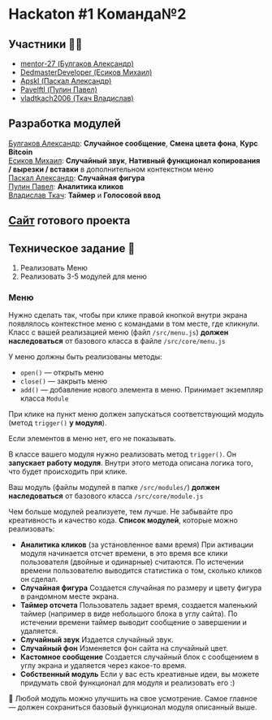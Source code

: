 # Hackaton #1 Команда№2

## Участники 👨‍💻
* [mentor-27 (Булгаков Александр)](https://github.com/mentor-27)
* [DedmasterDeveloper (Есиков Михаил)](https://github.com/DedmasterDeveloper)
* [Apskl (Паскал Александр)](https://github.com/Apskl)
* [Pavelftl (Пулин Павел)](https://github.com/Pavelftl)
* [vladtkach2006 (Ткач Владислав)](https://github.com/vladtkach2006)


## Разработка модулей  
[Булгаков Александр](https://github.com/mentor-27): **Случайное сообщение**, **Смена цвета фона**, **Курс Bitcoin**  
[Есиков Михаил](https://github.com/DedmasterDeveloper): **Случайный звук**, **Нативный функционал копирования / вырезки / вставки** в дополнительном контекстном меню  
[Паскал Александр](https://github.com/Apskl): **Случайная фигура**  
[Пулин Павел](https://github.com/Pavelftl): **Аналитика кликов**  
[Владислав Ткач](https://github.com/vladtkach2006): **Таймер** и **Голосовой ввод**


## [Сайт](https://mentor-27.github.io/hackathon1_team2/) готового проекта

## Техническое задание 📄
1. Реализовать Меню
2. Реализовать 3-5 модулей для меню

### Меню

Нужно сделать так, чтобы при клике правой кнопкой внутри экрана появлялось контекстное меню с командами в том месте, где кликнули.  
Класс с вашей реализацией меню (файл `/src/menu.js`) **должен наследоваться** от базового класса в файле `/src/core/menu.js`

У меню должны быть реализованы методы:

- `open()` — открыть меню
- `close()` — закрыть меню
- `add()` — добавление нового элемента в меню. Принимает экземпляр класса `Module`

При клике на пункт меню должен запускаться соответствующий модуль (метод `trigger()` **у модуля**).

Если элементов в меню нет, его не показывать.  

В классе вашего модуля нужно реализовать метод `trigger()`. Он **запускает работу модуля**. Внутри этого метода описана логика того, что будет происходить при клике.

Ваш модуль (файлы модулей в папке `/src/modules/`) **должен наследоваться** от базового класса `/src/core/module.js`

Чем больше модулей реализуете, тем лучше. Не забывайте про креативность и качество кода.
**Список модулей**, которые можно реализовать:

- **Аналитика кликов** (за установленное вами время)
  При активации модуля начинается отсчет времени, в это время все клики пользователя (двойные и одинарные) считаются. По истечении времени пользователю выводится статистика о том, сколько кликов он сделал.
- **Случайная фигура**
  Создается случайная по размеру и цвету фигура в рандомном месте экрана.
- **Таймер отсчета**
  Пользователь задает время, создается маленький таймер (например в виде небольшого блока в углу сайта). По истечении времени таймер выводит сообщение о завершении и удаляется.
- **Случайный звук**
  Издается случайный звук.
- **Случайный фон**
  Изменяется фон сайта на случайный цвет.
- **Кастомное сообщение**
  Создается случайный блок с сообщением в углу экрана и удаляется через какое-то время.
- **Собственный модуль**
  Если у вас есть креативные идеи, вы можете придумать свой функционал для модуля и реализовать его :)


<aside>
🧐 Любой модуль можно улучшить на свое усмотрение. Самое главное — должен сохраниться базовый функционал модуля описанный выше.

</aside>
